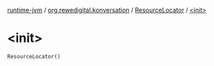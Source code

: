 [runtime-jvm](../../index.md) / [org.rewedigital.konversation](../index.md) / [ResourceLocator](index.md) / [&lt;init&gt;](./-init-.md)

# &lt;init&gt;

`ResourceLocator()`